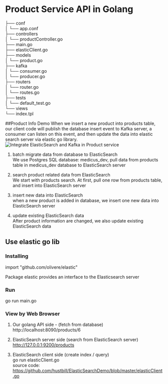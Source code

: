 # Product Service API in Golang 


├── conf  
│   └── app.conf  
├── controllers  
│   └── productController.go  
├── main.go  
├── elasticClient.go  
├── models  
│   └── product.go  
├── kafka  
│   └── consumer.go  
│   └── producer.go  
├── routers  
│   └── router.go  
│   └── routes.go  
├── tests  
│   └── default_test.go  
└── views  
    └── index.tpl  

##Product Info Demo
  When we insert a new product into products table,  our client code will publish the database insert event to Kafka server,
  a consumer can listen on this event, and  then update the data into elastic search server via  elastic go library.
  ![](https://github.com/hustbill/ElasticSearchDemo/blob/master/ElasticSearch_Kafka_Postgres_in_order.png " Integrate ElasticSearch and Kafka in Product service")

1. batch migrate data from database to ElasticSearch  
We use Postgres SQL database: medicus_dev, pull data from products table in medicus_dev database to ElasticSearch server

2. search product related data from ElasticSearch  
We start with products search. At first, pull one row from products table, and insert into ElasticSearch server

3. insert new data into ElasticSearch  
when a new product is added in database, we insert  one new data into ElasticSearch server
 
4. update existing ElasticSearch data  
After product information are changed, we also update existing ElasticSearch data
 


## Use elastic go lib

### Installing 
import "github.com/olivere/elastic"

Package elastic provides an interface to the Elasticsearch server 

### Run 
go run main.go

### View by Web Browser
1. Our golang API side  - (fetch from database)  
http://localhost:8090/products/6  

2. ElasticSearch server side (search from ElasticSearch server)  
http://127.0.0.1:9200/products  

3. ElasticSearch client side (create index / query)  
go run elasticClient.go  
source code: https://github.com/hustbill/ElasticSearchDemo/blob/master/elasticClient.go  
